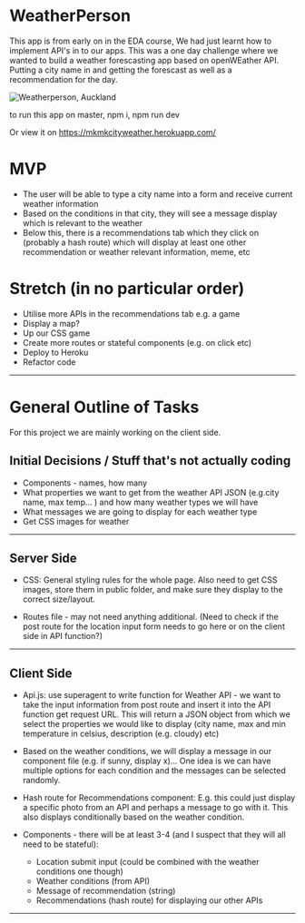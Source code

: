 # WeatherPerson 
This app is from early on in the EDA course, We had just learnt how to implement API's in to our apps. This was a one day challenge where we wanted to build a weather forescasting app based on openWEather API. Putting a city name in and getting the forescast as well as a recommendation for the day.

![Weatherperson, Auckland](../public/cityweather.png)

to run this app on master,
npm i,
npm run dev

Or view it on
https://mkmkcityweather.herokuapp.com/



# MVP

* The user will be able to type a city name into a form and receive current weather information
* Based on the conditions in that city, they will see a message display which is relevant to the weather
* Below this, there is a recommendations tab which they click on (probably a hash route) which will display at least one other recommendation or weather relevant information, meme, etc

# Stretch (in no particular order)

* Utilise more APIs in the recommendations tab e.g. a game
* Display a map?
* Up our CSS game
* Create more routes or stateful components (e.g. on click etc)
* Deploy to Heroku
* Refactor code


----


# General Outline of Tasks

For this project we are mainly working on the client side.


## Initial Decisions / Stuff that's not actually coding
* Components - names, how many
* What properties we want to get from the weather API JSON (e.g.city name, max temp... ) and how many weather types we will have
* What messages we are going to display for each weather type
* Get CSS images for weather

----

## Server Side

- CSS: General styling rules for the whole page. Also need to get CSS images, store them in public folder, and make sure they display to the correct size/layout.

- Routes file - may not need anything additional. (Need to check if the post route for the location input form needs to go here or on the client side in API function?)

----
## Client Side

- Api.js: use superagent to write function for Weather API - we want to take the input information from post route and insert it into the API function get request URL. This will return a JSON object from which we select the properties we would like to display (city name, max and min temperature in celsius, description (e.g. cloudy) etc)

- Based on the weather conditions, we will display a message in our component file (e.g. if sunny, display x)... One idea is we can have multiple options for each condition and the messages can be selected randomly.

- Hash route for Recommendations component: E.g. this could just display a specific photo from an API and perhaps a message to go with it. This also displays conditionally based on the weather condition.

- Components - there will be at least 3-4 (and I suspect that they will all need to be stateful):
  - Location submit input (could be combined with the weather conditions one though)
  - Weather conditions (from API)
  - Message of recommendation (string)
  - Recommendations (hash route) for displaying our other APIs


----



